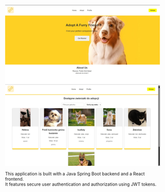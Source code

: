 ![pet1](pet1.jpg)  
![pet2](pet2.jpg)

This application is built with a Java Spring Boot backend and a React frontend.  
It features secure user authentication and authorization using JWT tokens.
